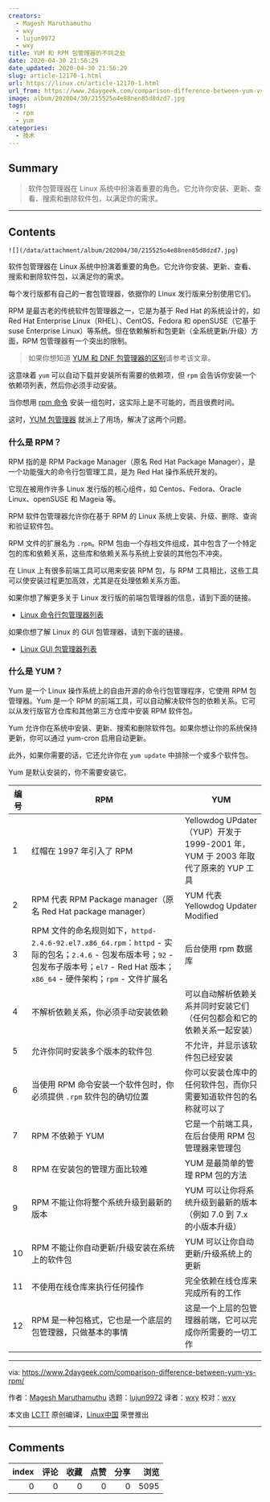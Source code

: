 ```yaml
---
creators:
  - Magesh Maruthamuthu
  - wxy
  - lujun9972
  - wxy
title: YUM 和 RPM 包管理器的不同之处
date: 2020-04-30 21:56:29
date_updated: 2020-04-30 21:56:29
slug: article-12170-1.html
url: https://linux.cn/article-12170-1.html
url_from: https://www.2daygeek.com/comparison-difference-between-yum-vs-rpm/
image: album/202004/30/215525o4e88nen85d8dzd7.jpg
tags:
  - rpm
  - yum
categories:
  - 技术
---
```


## Summary

> 软件包管理器在 Linux 系统中扮演着重要的角色。它允许你安装、更新、查看、搜索和删除软件包，以满足你的需求。

***

<!-- more -->

## Contents

`![](/data/attachment/album/202004/30/215525o4e88nen85d8dzd7.jpg)`

软件包管理器在 Linux 系统中扮演着重要的角色。它允许你安装、更新、查看、搜索和删除软件包，以满足你的需求。

每个发行版都有自己的一套包管理器，依据你的 Linux 发行版来分别使用它们。

RPM 是最古老的传统软件包管理器之一，它是为基于 Red Hat 的系统设计的，如 Red Hat Enterprise Linux（RHEL）、CentOS、Fedora 和 openSUSE（它基于 suse Enterprise Linux）等系统。但在依赖解析和包更新（全系统更新/升级）方面，RPM 包管理器有一个突出的限制。

> 
> 如果你想知道 [YUM 和 DNF 包管理器的区别](https://linux.cn/article-12161-1.html)请参考该文章。
> 
> 
> 

这意味着 `yum` 可以自动下载并安装所有需要的依赖项，但 `rpm` 会告诉你安装一个依赖项列表，然后你必须手动安装。

当你想用 [rpm 命令](https://www.2daygeek.com/linux-rpm-command-examples-manage-packages-fedora-centos-rhel-systems/) 安装一组包时，这实际上是不可能的，而且很费时间。

这时，[YUM 包管理器](https://www.2daygeek.com/linux-yum-command-examples-manage-packages-rhel-centos-systems/) 就派上了用场，解决了这两个问题。

### 什么是 RPM？

RPM 指的是 RPM Package Manager（原名 Red Hat Package Manager），是一个功能强大的命令行包管理工具，是为 Red Hat 操作系统开发的。

它现在被用作许多 Linux 发行版的核心组件，如 Centos、Fedora、Oracle Linux、openSUSE 和 Mageia 等。

RPM 软件包管理器允许你在基于 RPM 的 Linux 系统上安装、升级、删除、查询和验证软件包。

RPM 文件的扩展名为 `.rpm`。RPM 包由一个存档文件组成，其中包含了一个特定包的库和依赖关系，这些库和依赖关系与系统上安装的其他包不冲突。

在 Linux 上有很多前端工具可以用来安装 RPM 包，与 RPM 工具相比，这些工具可以使安装过程更加高效，尤其是在处理依赖关系方面。

如果你想了解更多关于 Linux 发行版的前端包管理器的信息，请到下面的链接。

* [Linux 命令行包管理器列表](https://www.2daygeek.com/list-of-command-line-package-manager-for-linux/)

如果你想了解 Linux 的 GUI 包管理器，请到下面的链接。

* [Linux GUI 包管理器列表](https://www.2daygeek.com/list-of-graphical-frontend-tool-for-linux-package-manager/)

### 什么是 YUM？

Yum 是一个 Linux 操作系统上的自由开源的命令行包管理程序，它使用 RPM 包管理器。Yum 是一个 RPM 的前端工具，可以自动解决软件包的依赖关系。它可以从发行版官方仓库和其他第三方仓库中安装 RPM 软件包。

Yum 允许你在系统中安装、更新、搜索和删除软件包。如果你想让你的系统保持更新，你可以通过 yum-cron 启用自动更新。

此外，如果你需要的话，它还允许你在 `yum update` 中排除一个或多个软件包。

Yum 是默认安装的，你不需要安装它。

| 编号 | RPM | YUM |
| --- | --- | --- |
| 1 | 红帽在 1997 年引入了 RPM | Yellowdog UPdater（YUP）开发于 1999-2001 年，YUM 于 2003 年取代了原来的 YUP 工具 |
| 2 | RPM 代表 RPM Package manager（原名 Red Hat package manager） | YUM 代表 Yellowdog Updater Modified |
| 3 | RPM 文件的命名规则如下，`httpd-2.4.6-92.el7.x86_64.rpm`：`httpd` - 实际的包名；`2.4.6` - 包发布版本号；`92` - 包发布子版本号；`el7` - Red Hat 版本；`x86_64` - 硬件架构；`rpm` - 文件扩展名 | 后台使用 rpm 数据库 |
| 4 | 不解析依赖关系，你必须手动安装依赖 | 可以自动解析依赖关系并同时安装它们（任何包都会和它的依赖关系一起安装） |
| 5 | 允许你同时安装多个版本的软件包 | 不允许，并显示该软件包已经安装 |
| 6 | 当使用 RPM 命令安装一个软件包时，你必须提供 `.rpm` 软件包的确切位置 | 你可以安装仓库中的任何软件包，而你只需要知道软件包的名称就可以了 |
| 7 | RPM 不依赖于 YUM | 它是一个前端工具，在后台使用 RPM 包管理器来管理包 |
| 8 | RPM 在安装包的管理方面比较难 | YUM 是最简单的管理 RPM 包的方法 |
| 9 | RPM 不能让你将整个系统升级到最新的版本 | YUM 可以让你将系统升级到最新的版本（例如 7.0 到 7.x 的小版本升级） |
| 10 | RPM 不能让你自动更新/升级安装在系统上的软件包 | YUM 可以让你自动更新/升级系统上的更新 |
| 11 | 不使用在线仓库来执行任何操作 | 完全依赖在线仓库来完成所有的工作 |
| 12 | RPM 是一种包格式，它也是一个底层的包管理器，只做基本的事情 | 这是一个上层的包管理器前端，它可以完成你所需要的一切工作 |

---

via: <https://www.2daygeek.com/comparison-difference-between-yum-vs-rpm/>

作者：[Magesh Maruthamuthu](https://www.2daygeek.com/author/magesh/) 选题：[lujun9972](https://github.com/lujun9972) 译者：[wxy](https://github.com/wxy) 校对：[wxy](https://github.com/wxy)

本文由 [LCTT](https://github.com/LCTT/TranslateProject) 原创编译，[Linux中国](https://linux.cn/) 荣誉推出

***

## Comments


|   index |   评论 |   收藏 |   点赞 |   分享 |   浏览 |
|--------:|-------:|-------:|-------:|-------:|-------:|
|       0 |      0 |      0 |      0 |      0 |   5095 |

